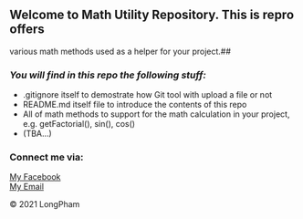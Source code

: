 ## Welcome to Math Utility Repository. This is repro offers 
various math methods used as a helper for your project.##

### _You will find in this repo the following stuff:_

* .gitignore itself to demostrate how Git tool with upload a file or not 
* README.md itself file to introduce the contents of this repo
* All of math methods to support for the math calculation in your project,
e.g. getFactorial(), sin(), cos()
* (TBA...)

### Connect me via:
[My Facebook](https://www.facebook.com/LongPham139/)  
[My Email](phamlong139@gmail.com)

© 2021 LongPham

